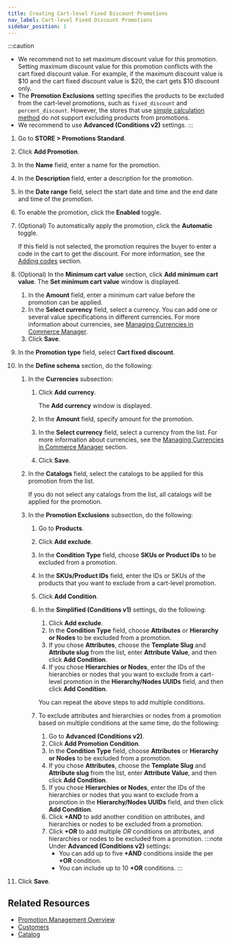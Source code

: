 ```yaml
---
title: Creating Cart-level Fixed Discount Promotions
nav_label: Cart-level Fixed Discount Promotions
sidebar_position: 1
---
```


:::caution
- We recommend not to set maximum discount value for this promotion. Setting maximum discount value for this promotion conflicts with the cart fixed discount value. For example, if the maximum discount value is $10 and the cart fixed discount value is $20, the cart gets $10 discount only.
- The **Promotion Exclusions** setting specifies the products to be excluded from the cart-level promotions, such as `fixed_discount` and `percent_discount`. However, the stores that use [simple calculation method](/docs/commerce-cloud/global-project-settings/settings-overview#calculation-method) do not support excluding products from promotions.
- We recommend to use **Advanced (Conditions v2)** settings.
:::

1. Go to **STORE > Promotions Standard**.
1. Click **Add Promotion**.
1. In the **Name** field, enter a name for the promotion.
1. In the **Description** field, enter a description for the promotion.
1. In the **Date range** field, select the start date and time and the end date and time of the promotion.
1. To enable the promotion, click the **Enabled** toggle.
1. (Optional) To automatically apply the promotion, click the **Automatic** toggle.
    
    If this field is not selected, the promotion requires the buyer to enter a code in the cart to get the discount. For more information, see the [Adding codes](/docs/commerce-manager/promotions-standard/overview#creating-promotion-codes) section.
1. (Optional) In the **Minimum cart value** section, click **Add minimum cart value**.
   The **Set minimum cart value** window is displayed.
   1. In the **Amount** field, enter a minimum cart value before the promotion can be applied.
   1. In the **Select currency** field, select a currency.
      You can add one or several value specifications in different currencies. For more information about currencies, see [Managing Currencies in Commerce Manager](/docs/commerce-manager/product-experience-manager/currencies/manage-currencies).
    1. Click **Save**.
1. In the **Promotion type** field, select **Cart fixed discount**.
1. In the **Define schema** section, do the following:
    1. In the **Currencies** subsection:
        1. Click **Add currency**. 
            
            The **Add currency** window is displayed.
        1. In the **Amount** field, specify amount for the promotion.
        1. In the **Select currency** field, select a currency from the list. For more information about currencies, see the [Managing Currencies in Commerce Manager](/docs/commerce-manager/product-experience-manager/currencies/manage-currencies) section.
        1. Click **Save**.
    1. In the **Catalogs** field, select the catalogs to be applied for this promotion from the list.
       
        If you do not select any catalogs from the list, all catalogs will be applied for the promotion.
    1. In the **Promotion Exclusions** subsection, do the following:
        1. Go to **Products**.
        1. Click **Add exclude**.
        1. In the **Condition Type** field, choose **SKUs or Product IDs** to be excluded from a promotion.
        1. In the **SKUs/Product IDs** field, enter the IDs or SKUs of the products that you want to exclude from a cart-level promotion.
        1. Click **Add Condition**.
        1. In the **Simplified (Conditions v1)** settings, do the following:
            1. Click **Add exclude**.
            1. In the **Condition Type** field, choose **Attributes** or **Hierarchy or Nodes** to be excluded from a promotion.
            1. If you chose **Attributes**, choose the **Template Slug** and **Attribute slug** from the list, enter **Attribute Value**, and then click **Add Condition**.
            1. If you chose **Hierarchies or Nodes**, enter the IDs of the hierarchies or nodes that you want to exclude from a cart-level promotion in the **Hierarchy/Nodes UUIDs** field, and then click **Add Condition**.

            You can repeat the above steps to add multiple conditions.
        1. To exclude attributes and hierarchies or nodes from a promotion based on multiple conditions at the same time, do the following:
            1. Go to **Advanced (Conditions v2)**.
            1. Click **Add Promotion Condition**.
            1. In the **Condition Type** field, choose **Attributes** or **Hierarchy or Nodes** to be excluded from a promotion.
            1. If you chose **Attributes**, choose the **Template Slug** and **Attribute slug** from the list, enter **Attribute Value**, and then click **Add Condition**.
            1. If you chose **Hierarchies or Nodes**, enter the IDs of the hierarchies or nodes that you want to exclude from a promotion in the **Hierarchy/Nodes UUIDs** field, and then click **Add Condition**.
            1. Click **+AND** to add another condition on attributes, and hierarchies or nodes to be excluded from a promotion.
            1. Click **+OR** to add multiple *OR* conditions on attributes, and hierarchies or nodes to be excluded from a promotion. 
                :::note
                Under **Advanced (Conditions v2)** settings:
                - You can add up to five **+AND** conditions inside the per **+OR** condition.
                - You can include up to 10 **+OR** conditions.
                :::
1. Click **Save**.

## Related Resources

- [Promotion Management Overview](/docs/commerce-manager/promotions-standard/overview)
- [Customers](/docs/commerce-cloud/customer-management/customers)
- [Catalog](/docs/commerce-manager/product-experience-manager/catalogs/catalog-configuration)
